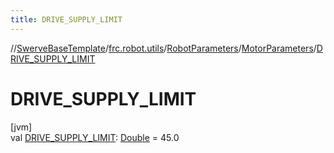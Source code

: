 ```yaml
---
title: DRIVE_SUPPLY_LIMIT
---
```

//[SwerveBaseTemplate](../../../../index.html)/[frc.robot.utils](../../index.html)/[RobotParameters](../index.html)/[MotorParameters](index.html)/[DRIVE_SUPPLY_LIMIT](-d-r-i-v-e_-s-u-p-p-l-y_-l-i-m-i-t.html)



# DRIVE_SUPPLY_LIMIT



[jvm]\
val [DRIVE_SUPPLY_LIMIT](-d-r-i-v-e_-s-u-p-p-l-y_-l-i-m-i-t.html): [Double](https://kotlinlang.org/api/latest/jvm/stdlib/kotlin/-double/index.html) = 45.0




